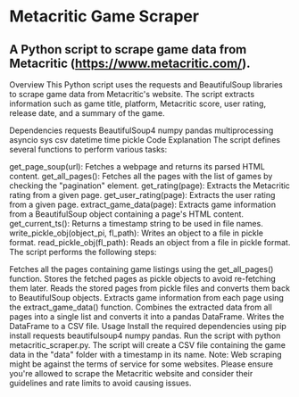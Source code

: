 # Metacritic Game Scraper

## A Python script to scrape game data from Metacritic (https://www.metacritic.com/).

Overview
This Python script uses the requests and BeautifulSoup libraries to scrape game data from Metacritic's website. The script extracts information such as game title, platform, Metacritic score, user rating, release date, and a summary of the game.

Dependencies
requests
BeautifulSoup4
numpy
pandas
multiprocessing
asyncio
sys
csv
datetime
time
pickle
Code Explanation
The script defines several functions to perform various tasks:

get_page_soup(url): Fetches a webpage and returns its parsed HTML content.
get_all_pages(): Fetches all the pages with the list of games by checking the "pagination" element.
get_rating(page): Extracts the Metacritic rating from a given page.
get_user_rating(page): Extracts the user rating from a given page.
extract_game_data(page): Extracts game information from a BeautifulSoup object containing a page's HTML content.
get_current_ts(): Returns a timestamp string to be used in file names.
write_pickle_obj(object_pi, fl_path): Writes an object to a file in pickle format.
read_pickle_obj(fl_path): Reads an object from a file in pickle format.
The script performs the following steps:

Fetches all the pages containing game listings using the get_all_pages() function.
Stores the fetched pages as pickle objects to avoid re-fetching them later.
Reads the stored pages from pickle files and converts them back to BeautifulSoup objects.
Extracts game information from each page using the extract_game_data() function.
Combines the extracted data from all pages into a single list and converts it into a pandas DataFrame.
Writes the DataFrame to a CSV file.
Usage
Install the required dependencies using pip install requests beautifulsoup4 numpy pandas.
Run the script with python metacritic_scraper.py.
The script will create a CSV file containing the game data in the "data" folder with a timestamp in its name.
Note: Web scraping might be against the terms of service for some websites. Please ensure you're allowed to scrape the Metacritic website and consider their guidelines and rate limits to avoid causing issues.
